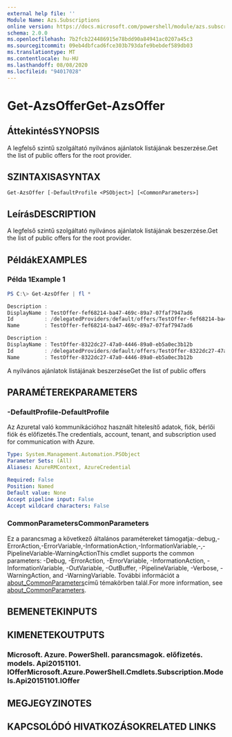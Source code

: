 ```yaml
---
external help file: ''
Module Name: Azs.Subscriptions
online version: https://docs.microsoft.com/powershell/module/azs.subscriptions/get-azsoffer
schema: 2.0.0
ms.openlocfilehash: 7b2fcb224486915e78bdd90a84941ac0207a45c3
ms.sourcegitcommit: 09eb4dbfcad6fce303b793dafe9bebdef589db03
ms.translationtype: MT
ms.contentlocale: hu-HU
ms.lasthandoff: 08/08/2020
ms.locfileid: "94017028"
---
```

# <span data-ttu-id="87a40-101">Get-AzsOffer</span><span class="sxs-lookup"><span data-stu-id="87a40-101">Get-AzsOffer</span></span>

## <span data-ttu-id="87a40-102">Áttekintés</span><span class="sxs-lookup"><span data-stu-id="87a40-102">SYNOPSIS</span></span>
<span data-ttu-id="87a40-103">A legfelső szintű szolgáltató nyilvános ajánlatok listájának beszerzése.</span><span class="sxs-lookup"><span data-stu-id="87a40-103">Get the list of public offers for the root provider.</span></span>

## <span data-ttu-id="87a40-104">SZINTAXISA</span><span class="sxs-lookup"><span data-stu-id="87a40-104">SYNTAX</span></span>

```
Get-AzsOffer [-DefaultProfile <PSObject>] [<CommonParameters>]
```

## <span data-ttu-id="87a40-105">Leírás</span><span class="sxs-lookup"><span data-stu-id="87a40-105">DESCRIPTION</span></span>
<span data-ttu-id="87a40-106">A legfelső szintű szolgáltató nyilvános ajánlatok listájának beszerzése.</span><span class="sxs-lookup"><span data-stu-id="87a40-106">Get the list of public offers for the root provider.</span></span>

## <span data-ttu-id="87a40-107">Példák</span><span class="sxs-lookup"><span data-stu-id="87a40-107">EXAMPLES</span></span>

### <span data-ttu-id="87a40-108">Példa 1</span><span class="sxs-lookup"><span data-stu-id="87a40-108">Example 1</span></span>
```powershell
PS C:\> Get-AzsOffer | fl *

Description : 
DisplayName : TestOffer-fef68214-ba47-469c-89a7-07faf7947ad6
Id          : /delegatedProviders/default/offers/TestOffer-fef68214-ba47-469c-89a7-07faf7947ad6
Name        : TestOffer-fef68214-ba47-469c-89a7-07faf7947ad6

Description : 
DisplayName : TestOffer-8322dc27-47a0-4446-89a0-eb5a0ec3b12b
Id          : /delegatedProviders/default/offers/TestOffer-8322dc27-47a0-4446-89a0-eb5a0ec3b12b
Name        : TestOffer-8322dc27-47a0-4446-89a0-eb5a0ec3b12b
```

<span data-ttu-id="87a40-109">A nyilvános ajánlatok listájának beszerzése</span><span class="sxs-lookup"><span data-stu-id="87a40-109">Get the list of public offers</span></span>

## <span data-ttu-id="87a40-110">PARAMÉTEREK</span><span class="sxs-lookup"><span data-stu-id="87a40-110">PARAMETERS</span></span>

### <span data-ttu-id="87a40-111">-DefaultProfile</span><span class="sxs-lookup"><span data-stu-id="87a40-111">-DefaultProfile</span></span>
<span data-ttu-id="87a40-112">Az Azuretal való kommunikációhoz használt hitelesítő adatok, fiók, bérlői fiók és előfizetés.</span><span class="sxs-lookup"><span data-stu-id="87a40-112">The credentials, account, tenant, and subscription used for communication with Azure.</span></span>

```yaml
Type: System.Management.Automation.PSObject
Parameter Sets: (All)
Aliases: AzureRMContext, AzureCredential

Required: False
Position: Named
Default value: None
Accept pipeline input: False
Accept wildcard characters: False

```

### <span data-ttu-id="87a40-113">CommonParameters</span><span class="sxs-lookup"><span data-stu-id="87a40-113">CommonParameters</span></span>
<span data-ttu-id="87a40-114">Ez a parancsmag a következő általános paramétereket támogatja:-debug,-ErrorAction,-ErrorVariable,-InformationAction,-InformationVariable,-,-PipelineVariable-WarningAction</span><span class="sxs-lookup"><span data-stu-id="87a40-114">This cmdlet supports the common parameters: -Debug, -ErrorAction, -ErrorVariable, -InformationAction, -InformationVariable, -OutVariable, -OutBuffer, -PipelineVariable, -Verbose, -WarningAction, and -WarningVariable.</span></span> <span data-ttu-id="87a40-115">További információt a [about_CommonParameters](http://go.microsoft.com/fwlink/?LinkID=113216)című témakörben talál.</span><span class="sxs-lookup"><span data-stu-id="87a40-115">For more information, see [about_CommonParameters](http://go.microsoft.com/fwlink/?LinkID=113216).</span></span>

## <span data-ttu-id="87a40-116">BEMENETEK</span><span class="sxs-lookup"><span data-stu-id="87a40-116">INPUTS</span></span>

## <span data-ttu-id="87a40-117">KIMENETEK</span><span class="sxs-lookup"><span data-stu-id="87a40-117">OUTPUTS</span></span>

### <span data-ttu-id="87a40-118">Microsoft. Azure. PowerShell. parancsmagok. előfizetés. models. Api20151101. IOffer</span><span class="sxs-lookup"><span data-stu-id="87a40-118">Microsoft.Azure.PowerShell.Cmdlets.Subscription.Models.Api20151101.IOffer</span></span>



## <span data-ttu-id="87a40-119">MEGJEGYZI</span><span class="sxs-lookup"><span data-stu-id="87a40-119">NOTES</span></span>

## <span data-ttu-id="87a40-120">KAPCSOLÓDÓ HIVATKOZÁSOK</span><span class="sxs-lookup"><span data-stu-id="87a40-120">RELATED LINKS</span></span>

